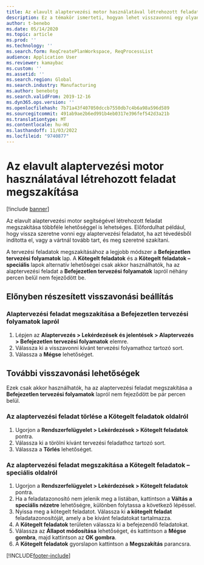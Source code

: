 ```yaml
---
title: Az elavult alaptervezési motor használatával létrehozott feladat megszakítása
description: Ez a témakör ismerteti, hogyan lehet visszavonni egy olyan aktív tervezési feladatot, amely az elavult alaptervezési motort használja.
author: t-benebo
ms.date: 05/14/2020
ms.topic: article
ms.prod: ''
ms.technology: ''
ms.search.form: ReqCreatePlanWorkspace, ReqProcessList
audience: Application User
ms.reviewer: kamaybac
ms.custom: ''
ms.assetid: ''
ms.search.region: Global
ms.search.industry: Manufacturing
ms.author: benebotg
ms.search.validFrom: 2019-12-16
ms.dyn365.ops.version: ''
ms.openlocfilehash: 7b71a43f407050dccb7550db7c4b6a98a596d589
ms.sourcegitcommit: 491ab9ae2b6ed991b4eb0317e396fef542d3a21b
ms.translationtype: MT
ms.contentlocale: hu-HU
ms.lasthandoff: 11/03/2022
ms.locfileid: "9740877"
---
```

# <a name="cancel-a-job-that-was-created-using-the-deprecated-master-planning-engine"></a>Az elavult alaptervezési motor használatával létrehozott feladat megszakítása

[!include [banner](../includes/banner.md)]

Az elavult alaptervezési motor segítségével létrehozott feladat megszakítása többféle lehetőséggel is lehetséges. Előfordulhat például, hogy vissza szeretne vonni egy alaptervezési feladatot, ha azt tévedésből indította el, vagy a vártnál tovább tart, és meg szeretné szakítani.

A tervezési feladatok megszakításához a legjobb módszer a **Befejezetlen tervezési folyamatok** lap. A **Kötegelt feladatok** és a **Kötegelt feladatok – speciális** lapok alternatív lehetőségei csak akkor használhatók, ha az alaptervezési feladat a **Befejezetlen tervezési folyamatok** lapról néhány percen belül nem fejeződött be.

## <a name="preferred-cancel-option"></a>Előnyben részesített visszavonási beállítás

### <a name="cancel-master-planning-job-from-the-unfinished-planning-processes-page"></a>Alaptervezési feladat megszakítása a Befejezetlen tervezési folyamatok lapról

1. Lépjen az **Alaptervezés > Lekérdezések és jelentések > Alaptervezés > Befejezetlen tervezési folyamatok** elemre.
2. Válassza ki a visszavonni kívánt tervezési folyamathoz tartozó sort.
3. Válassza a **Mégse** lehetőséget.

## <a name="additional-cancel-options"></a>További visszavonási lehetőségek

Ezek csak akkor használhatók, ha az alaptervezési feladat megszakítása a **Befejezetlen tervezési folyamatok** lapról nem fejeződött be pár percen belül.

### <a name="delete-master-planning-job-from-the-batch-jobs-page"></a>Az alaptervezési feladat törlése a **Kötegelt feladatok** oldalról

1. Ugorjon a **Rendszerfelügyelet > Lekérdezések > Kötegelt feladatok** pontra.
2. Válassza ki a törölni kívánt tervezési feladathoz tartozó sort.
3. Válassza a **Törlés** lehetőséget.

### <a name="abort-master-planning-job-task-from-the-batch-jobs-enhanced-page"></a>Az alaptervezési feladat megszakítása a **Kötegelt feladatok – speciális** oldalról

1. Ugorjon a **Rendszerfelügyelet > Lekérdezések > Kötegelt feladatok** pontra.
2. Ha a feladatazonosító nem jelenik meg a listában, kattintson a **Váltás a speciális nézetre** lehetőségre, különben folytassa a következő lépéssel.
3. Nyissa meg a kötegelt feladatot. Válassza ki **a kötegelt feladat** feladatazonosítóját, amely a be kívánt feladatokat tartalmazza.
4. A **Kötegelt feladatok** területen válassza ki a befejezendő feladatokat.
5. Válassza az **Állapot módosítása** lehetőséget, és kattintson a **Mégse gombra**, majd kattintson az **OK gombra**.
6. A **Kötegelt feladatok** gyorslapon kattintson a **Megszakítás** parancsra.


[!INCLUDE[footer-include](../../includes/footer-banner.md)]